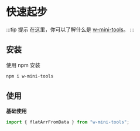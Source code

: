 # 快速起步

:::tip 提示
在这里，你可以了解什么是 [w-mini-tools](/introduction/w-mini-tools)。
:::

## 安装

使用 npm 安装

```sh
npm i w-mini-tools
```

## 使用

**基础使用**

```js
import { flatArrFromData } from "w-mini-tools";
```
